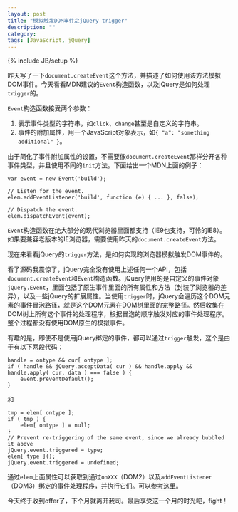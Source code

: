 ```yaml
---
layout: post
title: "模拟触发DOM事件之jQuery trigger"
description: ""
category: 
tags: [JavaScript, jQuery]
---
```

{% include JB/setup %}

昨天写了一下`document.createEvent`这个方法，并描述了如何使用该方法模拟DOM事件。今天看看MDN建议的`Event`构造函数，以及jQuery是如何处理`trigger`的。

`Event`构造函数接受两个参数：

1. 表示事件类型的字符串，如`click`、`change`甚至是自定义的字符串。
2. 事件的附加属性，用一个JavaScript对象表示，如`{ "a": "something additional" }`。

由于简化了事件附加属性的设置，不需要像`document.createEvent`那样分开各种事件类型，并且使用不同的`init`方法。下面给出一个MDN上面的例子：

    var event = new Event('build');

    // Listen for the event.
    elem.addEventListener('build', function (e) { ... }, false);

    // Dispatch the event.
    elem.dispatchEvent(event);

`Event`构造函数在绝大部分的现代浏览器里面都支持（IE9也支持，可怜的IE8）。如果要兼容老版本的IE浏览器，需要使用昨天的`document.createEvent`方法。

现在来看看jQuery的`trigger`方法，是如何实现跨浏览器模拟触发DOM事件的。

看了源码我震惊了，jQuery完全没有使用上述任何一个API，包括`document.createEvent`和`Event`构造函数。jQuery使用的是自定义的事件对象`jQuery.Event`，里面包括了原生事件里面的所有属性和方法（封装了浏览器的差异），以及一些jQuery的扩展属性。当使用`trigger`时，jQuery会遍历这个DOM元素的事件冒泡路径，就是这个DOM元素在DOM树里面的完整路径。然后收集在DOM树上所有这个事件的处理程序，根据冒泡的顺序触发对应的事件处理程序。整个过程都没有使用DOM原生的模拟事件。

有趣的是，即使不是使用jQuery绑定的事件，都可以通过`trigger`触发，这个是由于有以下两段代码：

    handle = ontype && cur[ ontype ];
    if ( handle && jQuery.acceptData( cur ) && handle.apply && handle.apply( cur, data ) === false ) {
        event.preventDefault();
    }

和

    tmp = elem[ ontype ];
    if ( tmp ) {
        elem[ ontype ] = null;
    }
    // Prevent re-triggering of the same event, since we already bubbled it above
    jQuery.event.triggered = type;
    elem[ type ]();
    jQuery.event.triggered = undefined;

通过`elem`上面属性可以获取到通过`onXXX`（DOM2）以及`addEventListener`（DOM3）绑定的事件处理程序，并执行它们。可以[参考这里](http://jsfiddle.net/qxAz8/2/)。

今天终于收到offer了，下个月就离开我司。最后享受这一个月的时光吧，fight！
